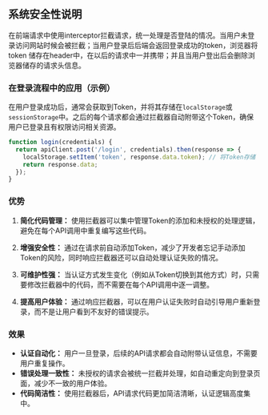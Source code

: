 ## 系统安全性说明
在前端请求中使用interceptor拦截请求，统一处理是否登陆的情况。当用户未登录访问网站时候会被拦截；当用户登录后后端会返回登录成功的token，浏览器将token
储存在header中，在以后的请求中一并携带；并且当用户登出后会删除浏览器储存的请求头信息。


### 在登录流程中的应用（示例）
   在用户登录成功后，通常会获取到Token，并将其存储在`localStorage`或`sessionStorage`中。之后的每个请求都会通过拦截器自动附带这个Token，确保用户已登录且有权限访问相关资源。

   ```javascript
   function login(credentials) {
     return apiClient.post('/login', credentials).then(response => {
       localStorage.setItem('token', response.data.token); // 将Token存储
       return response.data;
     });
   }
   ```

### 优势
1. **简化代码管理：** 使用拦截器可以集中管理Token的添加和未授权的处理逻辑，避免在每个API调用中重复编写这些代码。

2. **增强安全性：** 通过在请求前自动添加Token，减少了开发者忘记手动添加Token的风险，同时响应拦截器还可以自动处理认证失败的情况。

3. **可维护性强：** 当认证方式发生变化（例如从Token切换到其他方式）时，只需要修改拦截器中的代码，而不需要在每个API调用中逐一调整。

4. **提高用户体验：** 通过响应拦截器，可以在用户认证失败时自动引导用户重新登录，而不是让用户看到不友好的错误提示。

### 效果
- **认证自动化：** 用户一旦登录，后续的API请求都会自动附带认证信息，不需要用户重复操作。
- **错误处理一致性：** 未授权的请求会被统一拦截并处理，如自动重定向到登录页面，减少不一致的用户体验。
- **代码简洁性：** 使用拦截器后，API请求代码更加简洁清晰，认证逻辑高度集中。